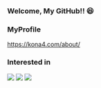 ### Welcome, My GitHub!! 😆

### MyProfile
https://kona4.com/about/

### Interested in
![](https://img.shields.io/badge/PHP-444.svg?logo=php&style=for-the-badge)
![](https://img.shields.io/badge/-React-007894.svg?logo=react&style=for-the-badge)
![](https://img.shields.io/badge/-Python-F9DC3E.svg?logo=python&style=for-the-badge)
<!-- ![](https://img.shields.io/badge/-Flutter-1389FD.svg?logo=flutter&style=for-the-badge) -->
